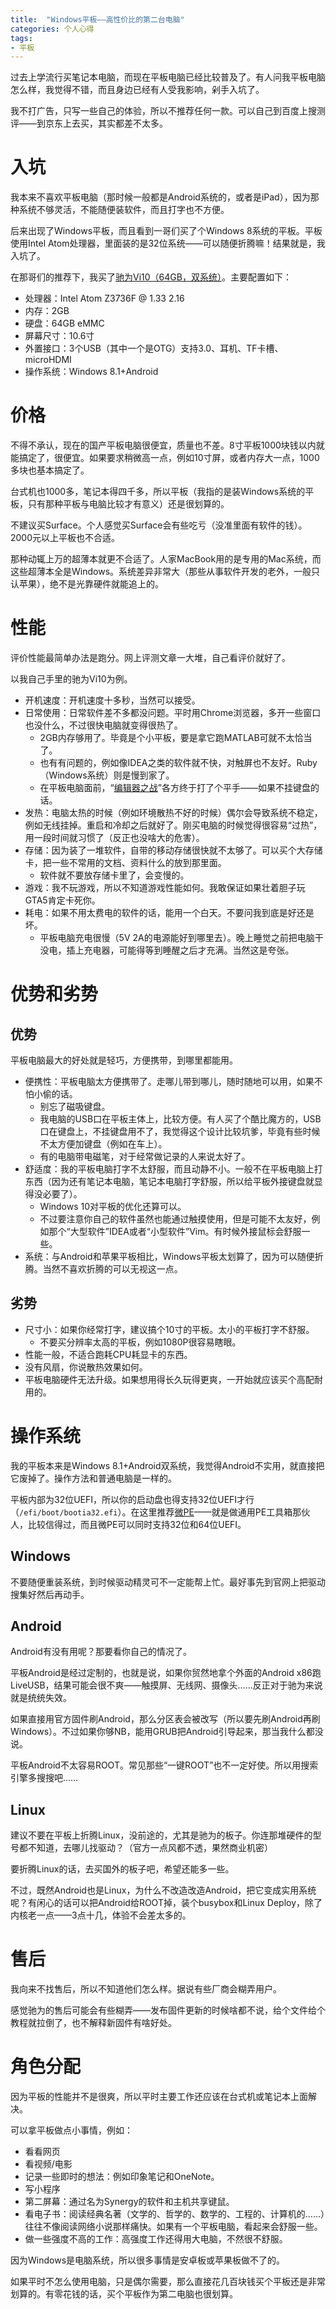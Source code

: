 ```yaml
---
title:  "Windows平板——高性价比的第二台电脑"
categories: 个人心得
tags:
- 平板
---
```

过去上学流行买笔记本电脑，而现在平板电脑已经比较普及了。有人问我平板电脑怎么样，我觉得不错，而且身边已经有人受我影响，剁手入坑了。

我不打广告，只写一些自己的体验，所以不推荐任何一款。可以自己到百度上搜测评——到京东上去买，其实都差不太多。

# 入坑

我本来不喜欢平板电脑（那时候一般都是Android系统的，或者是iPad），因为那种系统不够灵活，不能随便装软件，而且打字也不方便。

后来出现了Windows平板，而且看到一哥们买了个Windows 8系统的平板。平板使用Intel Atom处理器，里面装的是32位系统——可以随便折腾嘛！结果就是，我入坑了。

在那哥们的推荐下，我买了[驰为Vi10（64GB，双系统）](http://item.jd.com/10000140721.html)。主要配置如下：

* 处理器：Intel Atom Z3736F @ 1.33 2.16
* 内存：2GB
* 硬盘：64GB eMMC
* 屏幕尺寸：10.6寸
* 外置接口：3个USB（其中一个是OTG）支持3.0、耳机、TF卡槽、microHDMI
* 操作系统：Windows 8.1+Android

# 价格

不得不承认，现在的国产平板电脑很便宜，质量也不差。8寸平板1000块钱以内就能搞定了，很便宜。如果要求稍微高一点，例如10寸屏，或者内存大一点，1000多块也基本搞定了。

台式机也1000多，笔记本得四千多，所以平板（我指的是装Windows系统的平板，只有那种平板与电脑比较才有意义）还是很划算的。

不建议买Surface。个人感觉买Surface会有些吃亏（没准里面有软件的钱）。2000元以上平板也不合适。

那种动辄上万的超薄本就更不合适了。人家MacBook用的是专用的Mac系统，而这些超薄本全是Windows。系统差异非常大（那些从事软件开发的老外，一般只认苹果），绝不是光靠硬件就能追上的。

# 性能

评价性能最简单办法是跑分。网上评测文章一大堆，自己看评价就好了。

以我自己手里的驰为Vi10为例。

* 开机速度：开机速度十多秒，当然可以接受。
* 日常使用：日常软件差不多都没问题。平时用Chrome浏览器，多开一些窗口也没什么，不过很快电脑就变得很热了。
    * 2GB内存够用了。毕竟是个小平板，要是拿它跑MATLAB可就不太恰当了。
    * 也有有问题的，例如像IDEA之类的软件就不快，对触屏也不友好。Ruby（Windows系统）则是慢到家了。
    * 在平板电脑面前，“[编辑器之战](https://zh.wikipedia.org/wiki/%E7%BC%96%E8%BE%91%E5%99%A8%E4%B9%8B%E6%88%98)”各方终于打了个平手——如果不挂键盘的话。
* 发热：电脑太热的时候（例如环境散热不好的时候）偶尔会导致系统不稳定，例如无线挂掉。重启和冷却之后就好了。刚买电脑的时候觉得很容易“过热”，用一段时间就习惯了（反正也没啥大的危害）。
* 存储：因为装了一堆软件，自带的移动存储很快就不太够了。可以买个大存储卡，把一些不常用的文档、资料什么的放到那里面。
    * 软件就不要放存储卡里了，会变慢的。
* 游戏：我不玩游戏，所以不知道游戏性能如何。我敢保证如果壮着胆子玩GTA5肯定卡死你。
* 耗电：如果不用太费电的软件的话，能用一个白天。不要问我到底是好还是坏。
    * 平板电脑充电很慢（5V 2A的电源能好到哪里去）。晚上睡觉之前把电脑干没电，插上充电器，可能得等到睡醒之后才充满。当然这是夸张。

# 优势和劣势

## 优势

平板电脑最大的好处就是轻巧，方便携带，到哪里都能用。

* 便携性：平板电脑太方便携带了。走哪儿带到哪儿，随时随地可以用，如果不怕小偷的话。
    * 别忘了磁吸键盘。
    * 我电脑的USB口在平板主体上，比较方便。有人买了个酷比魔方的，USB口在键盘上，不挂键盘用不了，我觉得这个设计比较坑爹，毕竟有些时候不太方便加键盘（例如在车上）。
    * 有的电脑带电磁笔，对于经常做记录的人来说太好了。
* 舒适度：我的平板电脑打字不太舒服，而且动静不小。一般不在平板电脑上打东西（因为还有笔记本电脑，笔记本电脑打字舒服，所以给平板外接键盘就显得没必要了）。
    * Windows 10对平板的优化还算可以。
    * 不过要注意你自己的软件虽然也能通过触摸使用，但是可能不太友好，例如那个“大型软件”IDEA或者“小型软件”Vim。有时候外接鼠标会舒服一些。
* 系统：与Android和苹果平板相比，Windows平板太划算了，因为可以随便折腾。当然不喜欢折腾的可以无视这一点。

## 劣势

* 尺寸小：如果你经常打字，建议搞个10寸的平板。太小的平板打字不舒服。
    * 不要买分辨率太高的平板，例如1080P很容易瞎眼。
* 性能一般，不适合跑耗CPU耗显卡的东西。
* 没有风扇，你说散热效果如何。
* 平板电脑硬件无法升级。如果想用得长久玩得更爽，一开始就应该买个高配耐用的。

# 操作系统

我的平板本来是Windows 8.1+Android双系统，我觉得Android不实用，就直接把它废掉了。操作方法和普通电脑是一样的。

平板内部为32位UEFI，所以你的启动盘也得支持32位UEFI才行（`/efi/boot/bootia32.efi`）。在这里推荐[微PE](http://www.wepe.com.cn/)——就是做通用PE工具箱那伙人，比较信得过，而且微PE可以同时支持32位和64位UEFI。

## Windows

不要随便重装系统，到时候驱动精灵可不一定能帮上忙。最好事先到官网上把驱动搜集好然后再动手。

## Android

Android有没有用呢？那要看你自己的情况了。

平板Android是经过定制的，也就是说，如果你贸然地拿个外面的Android x86跑LiveUSB，结果可能会很不爽——触摸屏、无线网、摄像头……反正对于驰为来说就是统统失效。

如果直接用官方固件刷Android，那么分区表会被改写（所以要先刷Android再刷Windows）。不过如果你够NB，能用GRUB把Android引导起来，那当我什么都没说。

平板Android不太容易ROOT。常见那些“一键ROOT”也不一定好使。所以用搜索引擎多搜搜吧……

## Linux

建议不要在平板上折腾Linux，没前途的，尤其是驰为的板子。你连那堆硬件的型号都不知道，去哪儿找驱动？（官方一点风都不透，果然商业机密）

要折腾Linux的话，去买国外的板子吧，希望还能多一些。

不过，既然Android也是Linux，为什么不改造改造Android，把它变成实用系统呢？有闲心的话可以把Android给ROOT掉，装个busybox和Linux Deploy，除了内核老一点——3点十几，体验不会差太多的。

# 售后

我向来不找售后，所以不知道他们怎么样。据说有些厂商会糊弄用户。

感觉驰为的售后可能会有些糊弄——发布固件更新的时候啥都不说，给个文件给个教程就拉倒了，也不解释新固件有啥好处。

# 角色分配

因为平板的性能并不是很爽，所以平时主要工作还应该在台式机或笔记本上面解决。

可以拿平板做点小事情，例如：

* 看看网页
* 看视频/电影
* 记录一些即时的想法：例如印象笔记和OneNote。
* 写小程序
* 第二屏幕：通过名为Synergy的软件和主机共享键鼠。
* 看电子书：阅读经典名著（文学的、哲学的、数学的、工程的、计算机的……）往往不像阅读网络小说那样痛快。如果有一个平板电脑，看起来会舒服一些。
* 做一些强度不高的工作：高强度工作还得用大电脑，不然很不舒服。

因为Windows是电脑系统，所以很多事情是安卓板或苹果板做不了的。

如果平时不怎么使用电脑，只是偶尔需要，那么直接花几百块钱买个平板还是非常划算的。有零花钱的话，买个平板作为第二电脑也很划算。
